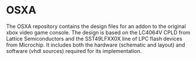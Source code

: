 # OSXA
The OSXA repository contains the design files for an addon to the original xbox video game console. The design is based on the LC4064V CPLD from Lattice Semiconductors and the SST49LFXX0X line of LPC flash devices from Microchip. It includes both the hardware (schematic and layout) and software (vhdl sources) required for its implementation. 
